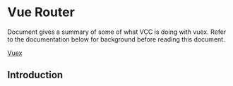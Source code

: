 # Vue Router

Document gives a summary of some of what VCC is doing with vuex. Refer to the documentation below for background before reading this document. 

[Vuex](https://vuex.vuejs.org/)

## Introduction